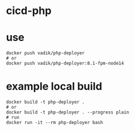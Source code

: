 # cicd-php

# use
```shell
docker push vadik/php-deployer
# or
docker push vadik/php-deployer:8.1-fpm-node14
```

# example local build
```shell
docker build -t php-deployer .
# or
docker build -t php-deployer . --progress plain
# run
docker run -it --rm php-deployer bash
```
